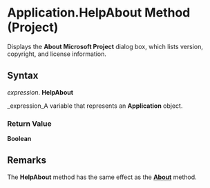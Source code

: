 
# Application.HelpAbout Method (Project)

Displays the  **About Microsoft Project** dialog box, which lists version, copyright, and license information.


## Syntax

 _expression_. **HelpAbout**

 _expression_A variable that represents an  **Application** object.


### Return Value

 **Boolean**


## Remarks

The  **HelpAbout** method has the same effect as the **[About](323c2400-e886-300a-f8ad-a4fed3fe00bf.md)** method.

